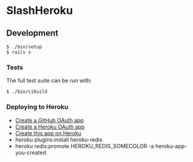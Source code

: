 # SlashHeroku

## Development

```
$ ./bin/setup
$ rails s
```

### Tests

The full test suite can be run with:

```
$ ./bin/cibuild
```

### Deploying to Heroku

* [Create a GitHub OAuth app](https://github.com/settings/applications/new)
* [Create a Heroku OAuth app](https://dashboard.heroku.com/account/clients/new)
* [Create this app on Heroku](https://heroku.com/deploy?template=https://github.com/atmos/slash-heroku)
* heroku plugins:install heroku-redis
* heroku redis:promote HEROKU_REDIS_SOMECOLOR -a heroku-app-you-created
